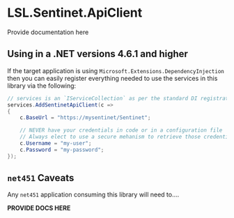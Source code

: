 # LSL.Sentinet.ApiClient

Provide documentation here

## Using in a .NET versions 4.6.1 and higher

If the target application is using `Microsoft.Extensions.DependencyInjection` then you can easily register everything
needed to use the services in this library via the following:

```csharp
// services is an `IServiceCollection` as per the standard DI registration process
services.AddSentinetApiClient(c =>
{
    c.BaseUrl = "https://mysentinet/Sentinet";

    // NEVER have your credentials in code or in a configuration file
    // Always elect to use a secure mehanism to retrieve those credentials
    c.Username = "my-user";
    c.Password = "my-password";
}); 
```

## `net451` Caveats

Any `net451` application consuming this library will need to....

**PROVIDE DOCS HERE**